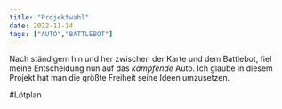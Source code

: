 ```yaml
---
title: "Projektwahl"
date: 2022-11-14
tags: ["AUTO","BATTLEBOT"]
---
```


Nach ständigem hin und her zwischen der Karte und dem Battlebot, fiel meine Entscheidung nun auf das _kämpfende_ Auto.
Ich glaube in diesem Projekt hat man die größte Freiheit seine Ideen umzusetzen. 

#Lötplan

